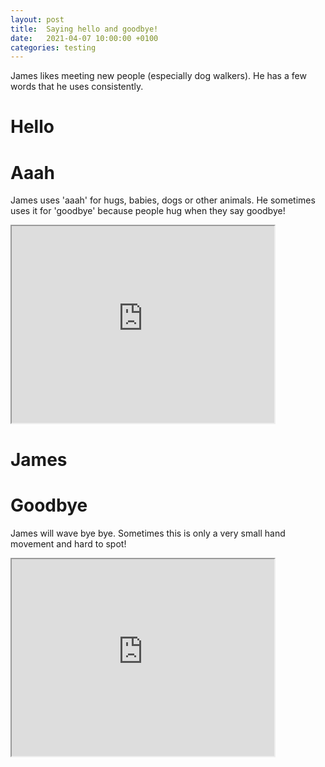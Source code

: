 ```yaml
---
layout: post
title:  Saying hello and goodbye! 
date:   2021-04-07 10:00:00 +0100
categories: testing
---
```

James likes meeting new people (especially dog walkers). He has a few words that he uses consistently. 

# Hello


# Aaah

James uses 'aaah' for hugs, babies, dogs or other animals. He sometimes uses it for 'goodbye' because people hug when they say goodbye! 

<iframe width="420" height="315"
src="https://www.youtube.com/embed/DR_nJR4jS1I">
</iframe>

# James


# Goodbye 


James will wave bye bye. Sometimes this is only a very small hand movement and hard to spot! 


<iframe width="420" height="315"
src="https://www.youtube.com/embed/uVMRuS_8OSk">
</iframe>
